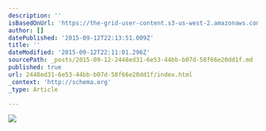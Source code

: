 ```yaml
---
description: ''
isBasedOnUrl: 'https://the-grid-user-content.s3-us-west-2.amazonaws.com/5345a752-3120-4eb2-8e5d-c889c532b6c0.JPG'
author: []
datePublished: '2015-09-12T22:13:51.009Z'
title: ''
dateModified: '2015-09-12T22:11:01.296Z'
sourcePath: _posts/2015-09-12-2448ed31-6e53-44bb-b07d-58f66e20dd1f.md
published: true
url: 2448ed31-6e53-44bb-b07d-58f66e20dd1f/index.html
_context: 'http://schema.org'
_type: Article

---
```

![](https://the-grid-user-content.s3-us-west-2.amazonaws.com/5345a752-3120-4eb2-8e5d-c889c532b6c0.JPG)